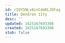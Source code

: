 ```yaml
---
id: rIUY5NLx0inCdmRLJOFaq
title: Dendron 11ty
desc: ''
updated: 1625167693308
created: 1625167693308
stub: false
---
```


